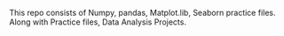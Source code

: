 This repo consists of Numpy, pandas, Matplot.lib, Seaborn practice files.
Along with Practice files, Data Analysis Projects.
